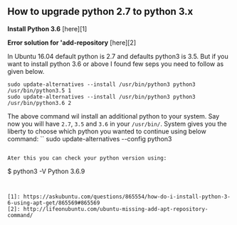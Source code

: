## How to upgrade python 2.7 to python 3.x

**Install Python 3.6** [here][1]  

**Error solution for 'add-repository** [here][2]


In Ubuntu 16.04 default python is 2.7 and defaults python3 is 3.5. But if you want to install python 3.6 or above I found few seps you need to follow as given below.  

```
sudo update-alternatives --install /usr/bin/python3 python3 /usr/bin/python3.5 1
sudo update-alternatives --install /usr/bin/python3 python3 /usr/bin/python3.6 2
```
The above command wil install an additional python to your system. Say now you will have ```2.7```, ```3.5``` and ```3.6``` in your ```/usr/bin/```.
System gives you the liberty to choose which python you wanted to continue using below command:
``
sudo update-alternatives --config python3
```

Ater this you can check your python version using:
```
$ python3 -V
Python 3.6.9
```  


[1]: https://askubuntu.com/questions/865554/how-do-i-install-python-3-6-using-apt-get/865569#865569  
[2]: http://lifeonubuntu.com/ubuntu-missing-add-apt-repository-command/
